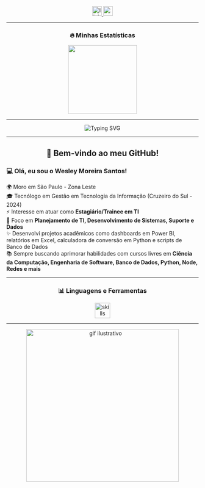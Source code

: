 <div align="center">
  <a href="https://www.linkedin.com/in/wesley-moreira-pcd/" target="_blank">
    <img src="https://img.shields.io/static/v1?message=LinkedIn&logo=linkedin&label=&color=0077B5&logoColor=white&labelColor=&style=for-the-badge" height="25" alt="linkedin logo"  />
  </a>
  <a href="mailto:wesley51moreira@gmail.com">
    <img src="https://img.shields.io/badge/-Gmail-CC0000?style=for-the-badge&logo=gmail&logoColor=white" height="25" alt="gmail logo" />
  </a>
</div>

---
<h3 align="center">🔥 Minhas Estatísticas</h3>

<div align="center">
  <div align="center">
    <img height="180em" src="https://github-readme-stats-sigma-five.vercel.app/api?username=wesley51moreira-del&show_icons=true&theme=dracula&include_all_commits=true&count_private=true"/>
  </a>
</div>

---

<p align="center">
  <img 
    src="https://readme-typing-svg.demolab.com?font=Fira+Code&weight=600&size=22&duration=3500&pause=1200&color=2F81F7&center=true&vCenter=true&width=650&lines=Tecn%C3%B3logo+em+Gest%C3%A3o+da+TI;PDTI+%7C+PETI;Python+%7C+JavaScript+%7C+Node;Projetos+em+Dados+e+Sistemas;Aspirante+em+Tecnologia+e+Inova%C3%A7%C3%A3o" 
    alt="Typing SVG"
/>
</p>

---

<h2 align="center">🌟 Bem-vindo ao meu GitHub!</h2>

<h3 align="left">💻 Olá, eu sou o Wesley Moreira Santos!</h3>

<p align="left">
🌍 Moro em São Paulo - Zona Leste<br>
🎓 Tecnólogo em Gestão em Tecnologia da Informação (Cruzeiro do Sul - 2024)<br>
⚡ Interesse em atuar como <b>Estagiário/Trainee em TI</b><br>
🎯 Foco em <b>Planejamento de TI, Desenvolvimento de Sistemas, Suporte e Dados</b><br>
✨ Desenvolvi projetos acadêmicos como dashboards em Power BI, relatórios em Excel, calculadora de conversão em Python e scripts de Banco de Dados<br>
📚 Sempre buscando aprimorar habilidades com cursos livres em <b>Ciência da Computação, Engenharia de Software, Banco de Dados, Python, Node, Redes e mais</b>
</p>

---

<h3 align="center">  📊 Linguagens e Ferramentas</h3>

<div align="center">
  <img src="https://skillicons.dev/icons?i=python,js,css,html,nodejs,mysql,aws,linux,windows,vscode,git,github" height="40" alt="skills logos" />
</div>

---

<p align="center">
  <img src="https://media.giphy.com/media/qgQUggAC3Pfv687qPC/giphy.gif" width="400" alt="gif ilustrativo">
</p>
